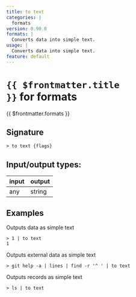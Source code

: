 ```yaml
---
title: to text
categories: |
  formats
version: 0.90.0
formats: |
  Converts data into simple text.
usage: |
  Converts data into simple text.
feature: default
---
```


<!-- This file is automatically generated. Please edit the command in https://github.com/nushell/nushell instead. -->

# <code>{{ $frontmatter.title }}</code> for formats

<div class='command-title'>{{ $frontmatter.formats }}</div>

## Signature

`> to text {flags} `

## Input/output types:

| input | output |
| ----- | ------ |
| any   | string |

## Examples

Outputs data as simple text

```nushell
> 1 | to text
1
```

Outputs external data as simple text

```nushell
> git help -a | lines | find -r '^ ' | to text

```

Outputs records as simple text

```nushell
> ls | to text

```

